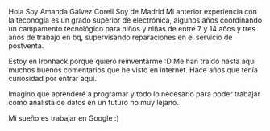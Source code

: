 Hola
Soy Amanda Gálvez Corell
Soy de Madrid
Mi anterior experiencia con la teconogía es un grado superior de electrónica, algunos años coordinando un campamento tecnológico para niños y niñas de entre 7 y 14 años y tres años de trabajo en bq, supervisando reparaciones en el servicio de postventa.

Estoy en Ironhack porque quiero reinventarme :D
Me han traído hasta aquí muchos buenos comentarios que he visto en internet. Hace años que tenía curiosidad por entrar aquí.

Imagino que aprenderé a programar y todo lo necesario para poder trabajar como analista de datos en un futuro no muy lejano.

Mi sueño es trabajar en Google :)
